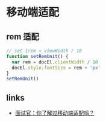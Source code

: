 # 移动端适配

## rem 适配

```js
// set 1rem = viewWidth / 10
function setRemUnit() {
  var rem = docEl.clientWidth / 10
  docEl.style.fontSize = rem + 'px'
}
setRemUnit()
```

## links

- [面试官：你了解过移动端适配吗？](https://juejin.im/post/5e6caf55e51d4526ff026a71#heading-16)
